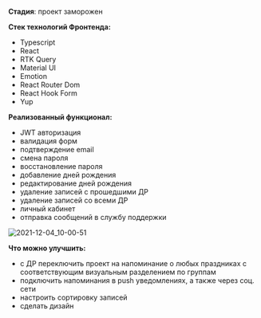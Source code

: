 
**Стадия**: проект заморожен

**Стек технологий Фронтенда:**
- Typescript
- React
- RTK Query
- Material UI
- Emotion
- React Router Dom
- React Hook Form
- Yup

**Реализованный функционал:**
- JWT авторизация
- валидация форм
- подтверждение email
- смена пароля
- восстановление пароля
- добавление дней рождения
- редактирование дней рождения
- удаление записей с прошедшими ДР
- удаление записей со всеми ДР
- личный кабинет
- отправка сообщений в службу поддержки

![2021-12-04_10-00-51](https://user-images.githubusercontent.com/65108015/144700912-283097d4-ac68-474e-b8c5-8a26fc961bd7.png)

**Что можно улучшить:**
- с ДР переключить проект на напоминание о любых праздниках с соответствующим визуальным разделением по группам
- подключить напоминания в push уведомлениях, а также через соц. сети
- настроить сортировку записей
- сделать дизайн
